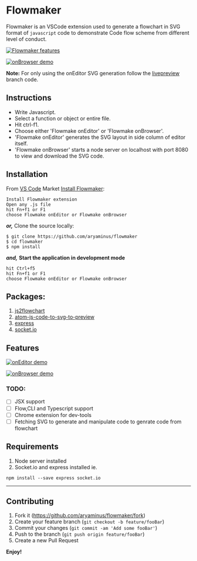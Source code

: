 # Flowmaker

Flowmaker is an VSCode extension used to generate a flowchart in SVG format of `javascript` code to demonstrate Code flow scheme from different level of conduct.

[![Flowmaker features](https://i.imgur.com/FIacJUP.gif)](https://youtu.be/ySW2ejs6f84)

[![onBrowser demo](https://i.imgur.com/k77hQLy.png)](https://youtu.be/ySW2ejs6f84)

**Note:**
For only using the onEditor SVG generation follow the <a href="https://github.com/aryaminus/flowmaker/tree/livepreview" target="_blank">livepreview</a> branch code.

## Instructions
- Write Javascript.
- Select a function or object or entire file.  
- Hit ctrl-f1.
- Choose either 'Flowmake onEditor' or 'Flowmake onBrowser'.
- 'Flowmake onEditor' generates the SVG layout in side column of editor itself.
- 'Flowmake onBrowser' starts a node server on localhost with port 8080 to view and download the SVG code.

## Installation

From [VS Code](https://code.visualstudio.com) Market [Install Flowmaker](https://goo.gl/yRmQNk):
```
Install Flowmaker extension
Open any .js file
hit Fn+f1 or F1
choose Flowmake onEditor or Flowmake onBrowser
```
***or,***
Clone the source locally:
```
$ git clone https://github.com/aryaminus/flowmaker
$ cd flowmaker
$ npm install
```
***and,***
**Start the application in development mode**
```
hit Ctrl+f5
hit Fn+f1 or F1
choose Flowmake onEditor or Flowmake onBrowser
```

## Packages:
1. <a href="https://github.com/Bogdan-Lyashenko/js-code-to-svg-flowchart" target="_blank">js2flowchart</a>
2. <a href="https://github.com/GramParallelo/atom-js-code-to-svg-to-preview" target="_blank">atom-js-code-to-svg-to-preview</a>
3. <a href="https://github.com/expressjs/express" target="_blank">express</a>
4. <a href="https://github.com/socketio/socket.io" target="_blank">socket.io</a>

## Features

[![onEditor demo](https://i.imgur.com/F3LC8LA.png)](https://youtu.be/ySW2ejs6f84)

[![onBrowser demo](https://i.imgur.com/Hw9SZ5M.png)](https://youtu.be/ySW2ejs6f84)

### TODO:
- [ ] JSX support
- [ ] Flow,CLI and Typescript support
- [ ] Chrome extension for dev-tools
- [ ] Fetching SVG to generate and manipulate code to genrate code from flowchart

## Requirements

1. Node server installed
2. Socket.io and express installed ie.
```
npm install --save express socket.io
```

-----------------------------------------------------------------------------------------------------------

## Contributing

1. Fork it (<https://github.com/aryaminus/flowmaker/fork>)
2. Create your feature branch (`git checkout -b feature/fooBar`)
3. Commit your changes (`git commit -am 'Add some fooBar'`)
4. Push to the branch (`git push origin feature/fooBar`)
5. Create a new Pull Request

**Enjoy!**
